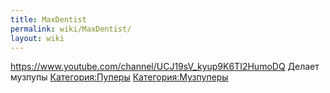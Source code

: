 ```yaml
---
title: MaxDentist
permalink: wiki/MaxDentist/
layout: wiki
---
```


<https://www.youtube.com/channel/UCJ19sV_kyup9K6TI2HumoDQ> Делает
музпупы [Категория:Пуперы](Категория:Пуперы "wikilink")
[Категория:Музпуперы](Категория:Музпуперы "wikilink")
